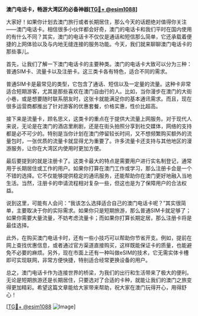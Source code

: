 **澳门电话卡，畅游大湾区的必备神器[[TG💪+ @esim1088](https://t.me/s/esim1088)]**

大家好！如果你计划去澳门旅行或者长期居住，那么今天的话题绝对值得你关注——澳门电话卡。相信很多小伙伴都会好奇，澳门的电话卡和我们平时在国内使用的有什么不同？其实，澳门的电话卡不仅仅是通话和短信那么简单，它还承载着便捷的上网体验以及与内地无缝连接的服务功能。今天，我们就来聊聊澳门电话卡的那些事儿。

首先，让我们了解一下澳门电话卡的主要种类。澳门的电话卡大致可以分为三种：普通SIM卡、流量卡以及注册卡。这三类卡各有特色，适合不同的需求。

普通SIM卡是最常见的类型，它包含了通话、短信以及一定量的流量。这种卡非常适合短期游客，尤其是那些喜欢在澳门自由行的人。比如，当你漫步在澳门的大街小巷，或是想要随时联系朋友时，这张卡就能满足你的基本通讯需求。而且，现在很多运营商都推出了针对游客的优惠套餐，价格实惠，性价比超高。

接下来是流量卡，顾名思义，这类卡的重点在于提供大流量上网服务。对于现代人来说，无论是在澳门的酒店里刷剧，还是在街头拍照分享到社交媒体，网络的支持都是必不可少的。特别是当你计划在澳门停留较长时间，又不想频繁购买额外的流量包时，一张优质的流量卡就显得尤为重要了。许多流量卡还支持与其他地区的漫游服务，让你在大湾区内使用时更加方便。

最后要提到的就是注册卡了。这类卡最大的特点是需要用户进行实名制登记，通常用于长期居住或工作的用户。如果你打算在澳门工作或学习，那么注册卡会是一个不错的选择。它不仅能够提供稳定的通讯服务，还能帮助你在澳门更好地融入当地生活。当然，注册卡的申请流程相对复杂一些，但这也是为了保障用户的合法权益。

说到这里，可能有人会问：“我该怎么选择适合自己的澳门电话卡呢？”其实很简单，主要取决于你的实际需求。如果你只是短期旅游，那么普通SIM卡就足够了；如果你需要大量流量，不妨考虑流量卡；而如果你打算长期定居，那么注册卡将是最佳选择。

此外，在购买澳门电话卡时，还有一些小技巧可以帮助你节省开支。例如，提前在网上查找优惠信息，或者通过官方渠道直接购买，这样既能保证卡的质量，也能避免不必要的麻烦。另外，现在市面上还有一种叫做eSIM的技术，它无需实体卡槽即可实现联网，非常方便快捷，特别适合经常更换设备的用户。

总之，澳门电话卡作为连接世界的桥梁，为我们的出行和生活带来了极大的便利。无论是短期旅游还是长期居住，只要选对了合适的卡种，就能让我们的澳门之旅变得更加精彩。希望这篇文章能给大家带来帮助，祝大家在澳门玩得开心，用得舒心！

[[TG💪+ @esim1088](https://t.me/s/esim1088) ![Image](https://i.postimg.cc/4NQfJmqS/Snipaste-2025-05-13-00-14-12.png)]